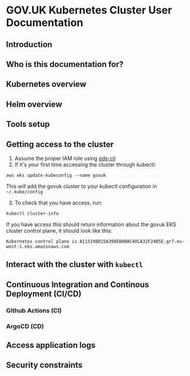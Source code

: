 # GOV.UK Kubernetes Cluster User Documentation

## Introduction

## Who is this documentation for?

## Kubernetes overview

## Helm overview

## Tools setup

## Getting access to the cluster
1. Assume the proper IAM role using [gds-cli](https://github.com/alphagov/gds-cli#usage)
2. If it's your first time accessing the cluster through kubectl:
```
aws eks update-kubeconfig --name govuk
```
This will add the govuk cluster to your kubectl configuration in `~/.kube/config`

3. To check that you have access, run:
```
kubectl cluster-info
```
If you have access this should return information about the govuk EKS cluster control plane, it should look like this:
```
Kubernetes control plane is A115198D15A398EB0BAC40CA32F24B5E.gr7.eu-west-1.eks.amazonaws.com
```
## Interact with the cluster with `kubectl`

## Continuous Integration and Continous Deployment (CI/CD)

### Github Actions (CI)

### ArgoCD (CD)

## Access application logs

## Security constraints
